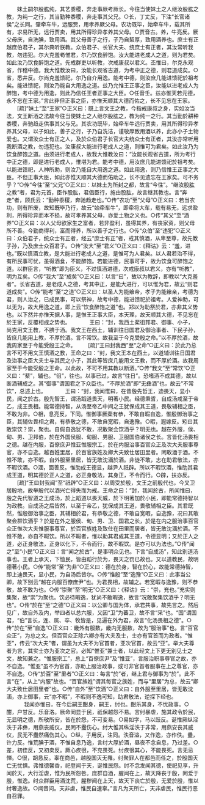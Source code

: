 <!-- { "loadSidebar": true } -->
　　妹土嗣尔股肱纯，其艺黍稷，奔走事厥考厥长。今往当使妹土之人继汝股肱之教，为纯一之行，其当勤种黍稷，奔走事其父兄。○长，丁丈反，下注“长官诸侯”之长同。肇牵车牛，远服贾，用孝养厥父母。农功既毕，始牵车牛，载其所有，求易所无，远行贾卖，用其所得珍异孝养其父母。○贾音古。养，牛亮反。厥父母庆，自洗腆，致用酒。其父母善子之行，子乃自絜厚，致用酒养也。庶士有正越庶伯君子，其尔典听朕教。众伯君子、长官大夫、统庶士有正者，其汝常听我教，勿违犯。尔大克羞耇惟君，尔乃饮食醉饱。汝大能进老成人之道，则为君矣。如此汝乃饮食醉饱之道。先戒群吏以听教，次戒康叔以君义。丕惟曰，尔克永观省，作稽中德。我大惟教汝曰，汝能长观省古道，为考中正之德，则君道成矣。○省，悉井反。尔尚克羞馈祀，尔乃自介用逸。能考中德，则汝庶几能进馈祀於祖考矣。能进馈祀，则汝乃能自大用逸之道。兹乃允惟王正事之臣，汝能以进老成人为醉饱，考中德为用逸，则此乃信任王者正事之大臣。○任音壬。兹亦惟天若元德，永不忘在王家。”言此非但正事之臣，亦惟天顺其大德而佑之，长不见忘在王家。 
　　[疏]“妹土”至“王家”○正义曰：既上言文王之教，今指戒康叔之身，实如汝当法，文王断酒之法故今往当使妹土之人继尔股肱之，教为纯一之行。其当勤於耕种黍稷，奔驰趋走供事其父与兄。其农功既毕，始牵车牛远行贾卖，用其所得珍异孝养其父母，以子如此，善子之行，子乃自洗洁，谨敬厚致用酒以养，此亦小子土物爱也。又谓汝众士有正之人，及於众伯君子长官大夫统众士有正者，其汝亦常听用我断酒之教，勿违犯也。汝康叔大能进行老成人之道，则惟可为君矣。如此汝乃为饮食醉饱之道。由须进行老成人，故我大惟教汝曰：“汝能长观省古道，所为考行中正之德，即是进行老成人，惟堪为君。能考中德，用汝庶几能进馈祀於祖考矣。以能进馈祀，人神所助，则汝乃能自大用逸之道。如此用逸，则乃信惟王正事之大臣。不但正事大臣，如此亦惟天顺其大德而佑助之，长不见遗忘在王家矣。可不务乎？”○传“今往”至“父兄”○正义曰：以妹土为所封之都，故言“今往”。“继汝股肱之教”者，君为元首，臣作股肱，君倡臣行，施由股肱，故言继其教也。言“奔走”者，顾氏云：“勤种黍稷，奔驰趋走也。”○传“农功”至“父母”○正义曰：若当农功，则有所废，故知既毕乃行，故云“始牵车牛”，即牵将大车，载有易无，远求盈利，所得珍异而本不损，故可孝养其父母，亦爱土物之义也。○传“其父”至“酒养”○正义曰：以人父母欲家生之富者，若非盈利，虽得其养，有丧家资，则父母所不善。今勤商得利，富而得养，所以善子之行也。○传“众伯”至“违犯”○正义曰：众伯君子，统众士有正者，经云“庶士有正”者，戒其慎酒，从卑至尊，故先教子孙，乃及庶士众百君子。○传“汝大”至“君义”○正义曰：《释诂》云：“羞，进也。”既以慎酒立教，是大能进行老成人之道，是惟可为人君矣。以人君若治不得，有所民事可忧，虽得酒食，不能醉饱。若能进德，民事可乎，故为饮食可醉饱之道。以群臣言，“听教”即为臣义，不过慎酒进德，次戒康叔以君义，亦有“听教”，明为互矣。○传“我大”至“成矣”○正义曰：以言“曰”，故以为教辞，即教以“大克羞者”。长省古道，是老成人之德，考其中正，是能大进行，可以惟为君，故云“则君道成矣”。○传“能考”至“之道”○正义曰：以圣人为能飨帝，孝子为能飨亲，考德为君，则人治之，已成民事，可以祭神，故考中德，能进馈祀於祖考。人爱神助，可以无为，故大用逸之道，即上云“饮食醉饱之道”也。郑以为助祭於君，亦非其义势也。以下然并亦惟天据人事，是惟王正事大臣，本天理，故天顺其大德，不见忘在於王家，反覆相成之势也。
　
　　王曰：“封，我西土棐徂邦君、御事、小子，尚克用文王教，不腆于酒。我文王在西土，辅训往日国君及御治事者、下民子孙，皆庶几能用上教，不厚於酒。言不常饮。故我至于今克受殷之命。”以不厚於酒，故我周家至于今能受殷王之命。 
　　[疏]“王曰封我西”至“之命”○正义曰：於此乃总言不可不用文王慎酒之教，王命之曰：“封，我文王本在西土，以道辅训往日国君及治事之臣大夫士与其民之小子，其此等皆庶几能用文王教，而不厚於酒。故我周家至于今能受殷之王命。以此故，不可不用其教以断酒。”○传“我文”至“常饮”○正义曰：“棐”，辅也。“徂”，往也。以事已过，故言“往日”。恐嗜酒不成其德，故以断酒辅成之。其“御事”谓国君之下众臣也。“不厚於酒”即“无彝酒”也，故云“不常饮”，总述上也。
　
　　王曰：“封，我闻惟曰，在昔殷先哲王，迪畏天，显小民，闻之於古。殷先智王，谓汤蹈道畏天，明著小民。经德秉哲，自成汤咸至于帝乙，成王畏相。能常德持智，从汤至帝乙中间之王犹保成其王道，畏敬辅相之臣，不敢为非。○相，息亮反，下同。惟御事厥棐有恭，不敢自暇自逸，惟殷御治事之臣，其辅佐畏相之君，有恭敬之德，不敢自宽暇，自逸豫。○暇，遐嫁反。矧曰其敢崇饮？崇，聚也。自假自逸犹不敢，况敢聚会饮酒乎？明无也。越在外服，侯、甸、男、卫邦伯，於在外国侯服、甸服、男服、卫服国伯诸侯之长。言皆化汤畏相之德。越在内服，百僚庶尹惟亚惟服宗工，於在内服治事百官众正及次大夫服事尊官，亦不自逸。越百姓里居，於百官族姓及卿大夫致仕居田里者。罔敢湎于酒。不惟不敢，亦不暇。自外服至里居，皆无敢沈湎於酒。非徒不敢，志在助君敬法，亦不暇饮酒。○湎，面善反。惟助成王德显，越尹人祇辟。所以不暇饮酒，惟助其君成王道，明其德於正人之道，必正身敬法，其身正，不令而行。○辟，扶亦反。 
　　[疏]“王曰封我闻”至“祇辟”○正义曰：以周受於殷，文王之前殷代也，今又卫居殷地，故举殷代以酒兴亡得失而为戒。王命之曰：“封，我闻於古，所闻惟曰，殷之先代智道之王成汤，於上蹈道以畏天威，於下明著加於小民，即能常德持智以为政教。自成汤之后皆然，以至于帝乙，犹保成其王道，畏敬辅相之臣。其君既然，惟殷御治事之臣，其辅相於君，有恭敬之德，不敢自宽暇，自逸豫，况曰其敢聚会群饮酒乎？於是在外之服侯、甸、男、卫、国君之长，於是在内之服治事百官众正惟次大夫惟服事尊官，於百官族姓及致仕在田里而居者，皆无敢沈湎於酒。不惟不敢，亦自不暇饮。所以不暇者，惟以助其君成其王道，令德显明；又於正人之道，必正身敬法，正身以化下，不令而行，故不暇饮。是亦可以为法也。”○传“闻之”至“小民”○正义曰：言“闻之於古”，是事明众见也。下言“自成汤”，知此别道汤事也。王者上承天，下恤民，皆由蹈行於为，畏天之罚已故也。又以道教民，故明德著小民。○传“能常”至“为非”○正义曰：德在於身，智在於心，故能常德持智，即上迪畏天，显小民，为自汤后皆尔。○传“惟殷”至“逸豫”○正义曰：此事当公卿，故下别云“越在内服百僚庶尹”也。为君畏相，故辅之。若宽暇与逸豫，则不恭敬，故不敢为也。○传“崇聚”至“明无”○正义曰：《释诂》云：“崇，充也。”充实则集聚，故“崇”为聚也。饮必待暇逸，犹尚不敢暇逸，故言“况敢聚集饮酒乎？明无也”。○传“於在”至“之德”○正义曰：以公卿与国为体，承君共事，故先言之。然后见广，故自外及内，举四者以总六服，又因“卫”为蕃卫，故不言“采”也。“国”谓国君，“伯”言长，连、属、卒、牧皆是，见遍在外为君，故言“化汤畏相之德”。○传“於在”至“自逸”○正义曰：畿外有服数，畿内无服数，故为“服治事”也。言“百官众正”，为总之文。但百官众正除六卿亦有大夫及士，士亦有官首而为政者。“惟亚”，传云“次大夫”者，谓虽为大夫不为官首者，亚次官首，故云“亚”。举大夫尊者为言，其实士亦为亚次之官。必知“惟亚”兼士者，以此经文上下更无别见士之文，故知兼之。“惟服宗工”，总上“百僚庶尹”及“惟亚”，言服治职事尊官之故，亦不自逸。“惟亚”虽不为官首，亦助上服治政事，或可非官首者服事在上之尊官，亦不自逸。○传“於百”至“里者”○正义曰：每言“於”者，继上君与御事为“於”。此不言“在”，从上“内服”故也。“百官族姓”谓其每官之族姓，而与“里居”为总，故云“卿大夫致仕居田里者”也。○传“自外”至“饮酒”○正义曰：自外服至里居，皆无敢沈湎，亦上御事，云“亦不暇”，不暇则不逸可知，助君敬法，逆探下经也。
　
　　我闻亦惟曰，在今后嗣王酣身，嗣王，纣也。酣乐其身，不忧政事。○酣，户甘反。乐音洛。厥命罔显于民，祇保越怨不易。言纣暴虐，施其政令於民，无显明之德，所敬所安，皆在於怨，不可变易。○易如字，马以豉反。诞惟厥纵淫泆于非彝，用燕丧威仪，民罔不衋伤心。纣大惟其纵淫泆于非常，用燕安丧其威仪，民无不衋然痛伤其心。○纵，子用反，注同。泆音溢，又作逸，亦作佚。衋，许力反。惟荒腆于酒，不惟自息乃逸，言纣大厚於酒，昼夜不念自息，乃过差。○差，初佳反，又初卖反。厥心疾很，不克畏死。纣疾很其心，不能畏死。言无忌惮。○很，胡恳反。辜在商邑，越殷国灭无罹。纣聚罪人在都邑而任之，於殷国灭亡无忧惧。弗惟德馨香，祀登闻于天，诞惟民怨。纣不念发闻其德，使祀见享，升闻於天，大行淫虐，惟为民所怨咎。庶群自酒，腥闻在上，故天降丧于殷，罔爱于殷，惟逸。纣众群臣用酒沈荒，腥秽闻在上天，故天下丧亡於殷，无爱於殷，惟以纣奢逸故。○闻音问。天非虐，惟民自速辜。”言凡为天所亡，天非虐民，惟民行恶自召罪。 
